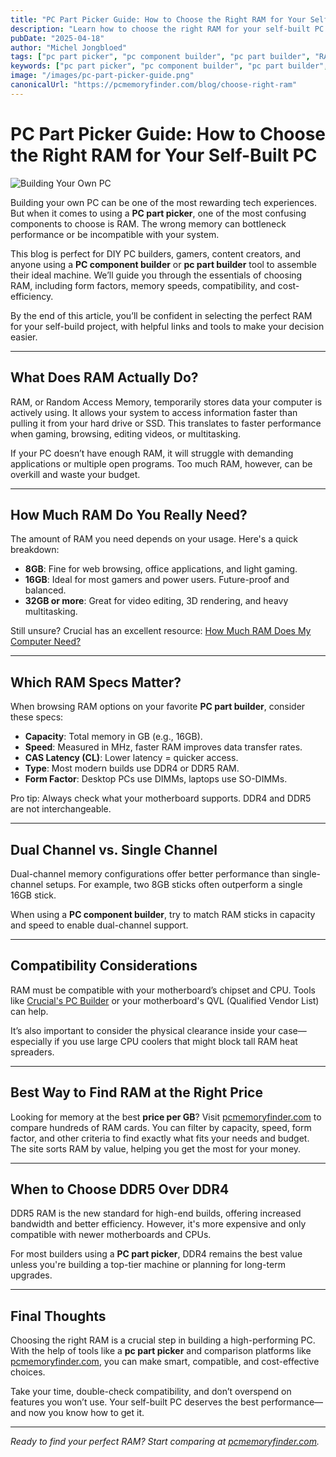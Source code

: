 ```yaml
---
title: "PC Part Picker Guide: How to Choose the Right RAM for Your Self-Built PC"
description: "Learn how to choose the right RAM for your self-built PC using a PC part picker. Discover what specs matter, how much RAM you need, and where to find the best price-per-GB memory cards."
pubDate: "2025-04-18"
author: "Michel Jongbloed"
tags: ["pc part picker", "pc component builder", "pc part builder", "RAM buying guide", "build your own PC", "how to choose RAM"]
keywords: ["pc part picker", "pc component builder", "pc part builder", "how to choose RAM", "RAM for gaming", "RAM for self-built PC", "best RAM for PC build"]
image: "/images/pc-part-picker-guide.png"
canonicalUrl: "https://pcmemoryfinder.com/blog/choose-right-ram"
---
```


# PC Part Picker Guide: How to Choose the Right RAM for Your Self-Built PC

![Building Your Own PC](/images/pc-part-picker-guide.png)

Building your own PC can be one of the most rewarding tech experiences. But when it comes to using a **PC part picker**, one of the most confusing components to choose is RAM. The wrong memory can bottleneck performance or be incompatible with your system.

This blog is perfect for DIY PC builders, gamers, content creators, and anyone using a **PC component builder** or **pc part builder** tool to assemble their ideal machine. We’ll guide you through the essentials of choosing RAM, including form factors, memory speeds, compatibility, and cost-efficiency.

By the end of this article, you’ll be confident in selecting the perfect RAM for your self-build project, with helpful links and tools to make your decision easier.

---

## What Does RAM Actually Do?

RAM, or Random Access Memory, temporarily stores data your computer is actively using. It allows your system to access information faster than pulling it from your hard drive or SSD. This translates to faster performance when gaming, browsing, editing videos, or multitasking.

If your PC doesn’t have enough RAM, it will struggle with demanding applications or multiple open programs. Too much RAM, however, can be overkill and waste your budget.

---

## How Much RAM Do You Really Need?

The amount of RAM you need depends on your usage. Here's a quick breakdown:

- **8GB**: Fine for web browsing, office applications, and light gaming.
- **16GB**: Ideal for most gamers and power users. Future-proof and balanced.
- **32GB or more**: Great for video editing, 3D rendering, and heavy multitasking.

Still unsure? Crucial has an excellent resource: [How Much RAM Does My Computer Need?](https://www.crucial.com/articles/about-memory/how-much-ram-does-my-computer-need)

---

## Which RAM Specs Matter?

When browsing RAM options on your favorite **PC part builder**, consider these specs:

- **Capacity**: Total memory in GB (e.g., 16GB).
- **Speed**: Measured in MHz, faster RAM improves data transfer rates.
- **CAS Latency (CL)**: Lower latency = quicker access.
- **Type**: Most modern builds use DDR4 or DDR5 RAM.
- **Form Factor**: Desktop PCs use DIMMs, laptops use SO-DIMMs.

Pro tip: Always check what your motherboard supports. DDR4 and DDR5 are not interchangeable.

---

## Dual Channel vs. Single Channel

Dual-channel memory configurations offer better performance than single-channel setups. For example, two 8GB sticks often outperform a single 16GB stick.

When using a **PC component builder**, try to match RAM sticks in capacity and speed to enable dual-channel support.

---

## Compatibility Considerations

RAM must be compatible with your motherboard’s chipset and CPU. Tools like [Crucial's PC Builder](https://www.crucial.com/articles/pc-builders/how-to-build-a-computer) or your motherboard's QVL (Qualified Vendor List) can help.

It’s also important to consider the physical clearance inside your case—especially if you use large CPU coolers that might block tall RAM heat spreaders.

---

## Best Way to Find RAM at the Right Price

Looking for memory at the best **price per GB**? Visit [pcmemoryfinder.com](https://pcmemoryfinder.com) to compare hundreds of RAM cards. You can filter by capacity, speed, form factor, and other criteria to find exactly what fits your needs and budget. The site sorts RAM by value, helping you get the most for your money.

---

## When to Choose DDR5 Over DDR4

DDR5 RAM is the new standard for high-end builds, offering increased bandwidth and better efficiency. However, it's more expensive and only compatible with newer motherboards and CPUs.

For most builders using a **PC part picker**, DDR4 remains the best value unless you're building a top-tier machine or planning for long-term upgrades.

---

## Final Thoughts

Choosing the right RAM is a crucial step in building a high-performing PC. With the help of tools like a **pc part picker** and comparison platforms like [pcmemoryfinder.com](https://pcmemoryfinder.com), you can make smart, compatible, and cost-effective choices.

Take your time, double-check compatibility, and don’t overspend on features you won’t use. Your self-built PC deserves the best performance—and now you know how to get it.

---

*Ready to find your perfect RAM? Start comparing at [pcmemoryfinder.com](https://pcmemoryfinder.com).*
